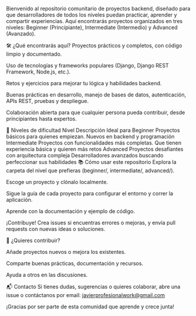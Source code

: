 Bienvenido al repositorio comunitario de proyectos backend, diseñado para que desarrolladores de todos los niveles puedan practicar, aprender y compartir experiencias. Aquí encontrarás proyectos organizados en tres niveles: Beginner (Principiante), Intermediate (Intermedio) y Advanced (Avanzado).

🛠 ¿Qué encontrarás aquí?
Proyectos prácticos y completos, con código limpio y documentado.

Uso de tecnologías y frameworks populares (Django, Django REST Framework, Node.js, etc.).

Retos y ejercicios para mejorar tu lógica y habilidades backend.

Buenas prácticas en desarrollo, manejo de bases de datos, autenticación, APIs REST, pruebas y despliegue.

Colaboración abierta para que cualquier persona pueda contribuir, desde principiantes hasta expertos.

🚦 Niveles de dificultad
Nivel	Descripción	Ideal para
Beginner	Proyectos básicos para quienes empiezan.	Nuevos en backend y programación
Intermediate	Proyectos con funcionalidades más completas.	Que tienen experiencia básica y quieren más retos
Advanced	Proyectos desafiantes con arquitectura compleja	Desarrolladores avanzados buscando perfeccionar sus habilidades
📚 Cómo usar este repositorio
Explora la carpeta del nivel que prefieras (beginner/, intermediate/, advanced/).

Escoge un proyecto y clónalo localmente.

Sigue la guía de cada proyecto para configurar el entorno y correr la aplicación.

Aprende con la documentación y ejemplo de código.

¡Contribuye! Crea issues si encuentras errores o mejoras, y envía pull requests con nuevas ideas o soluciones.

🤝 ¿Quieres contribuir?

Añade proyectos nuevos o mejora los existentes.

Comparte buenas prácticas, documentación y recursos.

Ayuda a otros en las discusiones.

📬 Contacto
Si tienes dudas, sugerencias o quieres colaborar, abre una issue o contáctanos por email: javierprofesionalwork@gmail.com

¡Gracias por ser parte de esta comunidad que aprende y crece junta!
